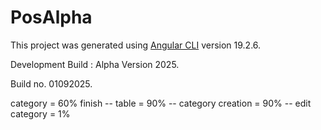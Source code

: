# PosAlpha

This project was generated using [Angular CLI](https://github.com/angular/angular-cli) version 19.2.6.

Development Build : Alpha Version 2025.

Build no. 01092025.

category = 60% finish
  -- table = 90%
  -- category creation = 90%
  -- edit category = 1%